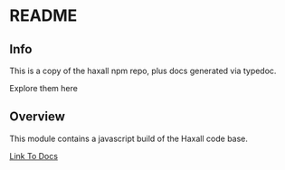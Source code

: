 # README #

## Info ## 
This is a copy of the haxall npm repo, plus docs generated via typedoc. 

Explore them here 

## Overview ##
This module contains a javascript build of the Haxall code base. 

[Link To Docs](https://ontologent.github.io/haxall-js/)
